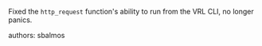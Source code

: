 Fixed the `http_request` function's ability to run from the VRL CLI, no longer panics.

authors: sbalmos
